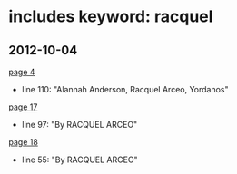 # includes keyword: racquel

## 2012-10-04

<a href="https://documents.highline.edu/collections/thunderword/2012/20121004.pdf#page=4" target="_blank">page 4</a>

- line 110: "Alannah Anderson, Racquel Arceo, Yordanos"

<a href="https://documents.highline.edu/collections/thunderword/2012/20121004.pdf#page=17" target="_blank">page 17</a>

- line 97: "By RACQUEL ARCEO"

<a href="https://documents.highline.edu/collections/thunderword/2012/20121004.pdf#page=18" target="_blank">page 18</a>

- line 55: "By RACQUEL ARCEO"
